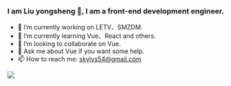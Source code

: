 ### I am Liu yongsheng 👋, I am a front-end development engineer.


- 🔭 I’m currently working on LETV、SMZDM.
- 🌱 I’m currently learning Vue、React and others.
- 👯 I’m looking to collaborate on Vue.
- 💬 Ask me about Vue if you want some help.
- 📫 How to reach me: skylys54@gmail.com

<img src="https://github-readme-stats.vercel.app/api?username=zeroone001&show_icons=true&icon_color=CE1D2D&text_color=718096&bg_color=ffffff&hide_title=true"></img>

